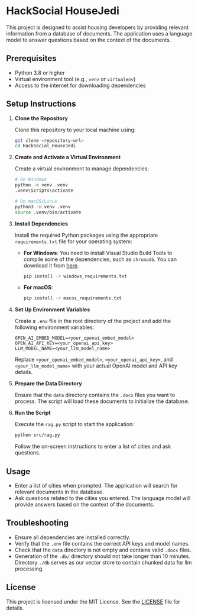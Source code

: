 # HackSocial HouseJedi

This project is designed to assist housing developers by providing relevant information from a database of documents. The application uses a language model to answer questions based on the context of the documents.

## Prerequisites

- Python 3.8 or higher
- Virtual environment tool (e.g., `venv` or `virtualenv`)
- Access to the internet for downloading dependencies

## Setup Instructions

1. **Clone the Repository**

   Clone this repository to your local machine using:

   ```bash
   git clone <repository-url>
   cd HackSocial_HouseJedi
   ```

2. **Create and Activate a Virtual Environment**

   Create a virtual environment to manage dependencies:

   ```bash
   # On Windows
   python -m venv .venv
   .venv\Scripts\activate

   # On macOS/Linux
   python3 -m venv .venv
   source .venv/bin/activate
   ```

3. **Install Dependencies**

   Install the required Python packages using the appropriate `requirements.txt` file for your operating system:

   - **For Windows**: You need to install Visual Studio Build Tools to compile some of the dependencies, such as `chromadb`. You can download it from [here](https://visualstudio.microsoft.com/visual-cpp-build-tools/).

     ```bash
     pip install -r windows_requirements.txt
     ```

   - **For macOS**:

     ```bash
     pip install -r macos_requirements.txt
     ```

4. **Set Up Environment Variables**

   Create a `.env` file in the root directory of the project and add the following environment variables:

   ```plaintext
   OPEN_AI_EMBED_MODEL=<your_openai_embed_model>
   OPEN_AI_API_KEY=<your_openai_api_key>
   LLM_MODEL_NAME=<your_llm_model_name>
   ```

   Replace `<your_openai_embed_model>`, `<your_openai_api_key>`, and `<your_llm_model_name>` with your actual OpenAI model and API key details.

5. **Prepare the Data Directory**

   Ensure that the `data` directory contains the `.docx` files you want to process. The script will load these documents to initialize the database.

6. **Run the Script**

   Execute the `rag.py` script to start the application:

   ```bash
   python src/rag.py
   ```

   Follow the on-screen instructions to enter a list of cities and ask questions.

## Usage

- Enter a list of cities when prompted. The application will search for relevant documents in the database.
- Ask questions related to the cities you entered. The language model will provide answers based on the context of the documents.

## Troubleshooting

- Ensure all dependencies are installed correctly.
- Verify that the `.env` file contains the correct API keys and model names.
- Check that the `data` directory is not empty and contains valid `.docx` files.
- Generation of the `.db/` directory should not take longer than 10 minutes. Directory `./db` serves as our vector store to contain chunked data for llm processing. 

## License

This project is licensed under the MIT License. See the [LICENSE](LICENSE) file for details.